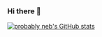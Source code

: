 ### Hi there 👋
[![probably neb's GitHub stats](https://github-readme-stats.vercel.app/api?username=probably)](https://github.com/probably-neb/github-readme-stats)
<!--
**probably-neb/probably-neb** is a ✨ _special_ ✨ repository because its `README.md` (this file) appears on your GitHub profile.

Here are some ideas to get you started:

- 🔭 I’m currently working on ...
- 🌱 I’m currently learning ...
- 👯 I’m looking to collaborate on ...
- 🤔 I’m looking for help with ...
- 💬 Ask me about ...
- 📫 How to reach me: ...
- 😄 Pronouns: ...
- ⚡ Fun fact: ...
-->
